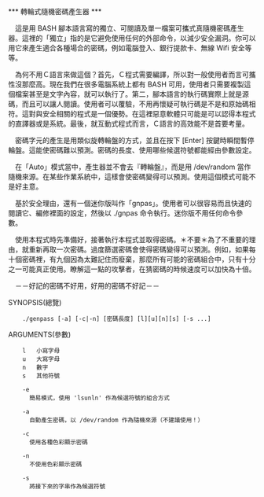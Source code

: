 *** 轉輪式隨機密碼產生器 ***

　這是用 BASH 腳本語言寫的獨立、可閱讀及單一檔案可攜式真隨機密碼產生器。這裡的「獨立」指的是它避免使用任何的外部命令，以減少安全漏洞。你可以用它來產生適合各種場合的密碼，例如電腦登入、銀行提款卡、無線 Wifi 安全等等。

　為何不用Ｃ語言來做這個？首先，Ｃ程式需要編譯，所以對一般使用者而言可攜性沒那麼高。現在我們在很多電腦系統上都有 BASH 可用，使用者只需要複製這個檔案甚至是文字內容，就可以執行了。第二，腳本語言的執行碼實際上就是源碼，而且可以讓人閱讀。使用者可以覆驗，不用再懷疑可執行碼是不是和原始碼相符。這對與安全相關的程式是一個優勢。在這裡惡意軟體只可能是可以認得本程式的直譯器或是系統。最後，就互動式程式而言，Ｃ語言的高效能不是首要考量。

　密碼字元的產生是用類似旋轉輪盤的方式，並且在按下 [Enter] 按鍵時瞬間暫停輪盤。這能使密碼難以預測。密碼的長度、使用哪些候選符號都能經由參數設定。

　在「Auto」模式當中，產生器並不會去『轉輪盤』，而是用 /dev/random 當作隨機來源。在某些作業系統中，這樣會使密碼變得可以預測。使用這個模式可能不是好主意。

　基於安全理由，還有一個迷你版叫作「gnpas」。使用者可以很容易而且快速的閱讀它、編修裡面的設定，然後以 ./gnpas 命令執行。迷你版不用任何命令參數。

　使用本程式時先準備好，接著執行本程式並取得密碼。＊不要＊為了不重要的理由，就重新再取一次密碼。過度篩選密碼會使得密碼變得可以預測。例如，如果每十個密碼裡，有九個因為太難記住而廢棄，那麼所有可能的密碼組合中，只有十分之一可能真正使用。瞭解這一點的攻擊者，在猜密碼的時候速度可以加快為十倍。

　－－好記的密碼不好用，好用的密碼不好記－－

SYNOPSIS(總覽)

        ./genpass [-a] [-c|-n] [密碼長度] [l][u][n][s] [-s ...]

ARGUMENTS(參數)

        l   小寫字母
        u   大寫字母
        n   數字
        s   其他符號

        -e
          簡易模式，使用 'lsunln' 作為候選符號的組合方式

        -a
          自動產生密碼，以 /dev/random 作為隨機來源（不建議使用！）

        -c
          使用各種色彩顯示密碼

        -n
          不使用色彩顯示密碼

        -s
          將接下來的字串作為候選符號

